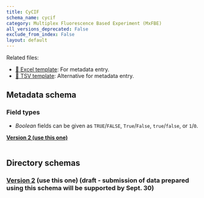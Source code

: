 ```yaml
---
title: CyCIF
schema_name: cycif
category: Multiplex Fluorescence Based Experiment (MxFBE)
all_versions_deprecated: False
exclude_from_index: False
layout: default
---
```


Related files:


- [📝 Excel template](https://raw.githubusercontent.com/hubmapconsortium/dataset-metadata-spreadsheet/main/cycif/latest/cycif.xlsx): For metadata entry.
- [📝 TSV template](https://raw.githubusercontent.com/hubmapconsortium/dataset-metadata-spreadsheet/main/cycif/latest/cycif.tsv): Alternative for metadata entry.




## Metadata schema

### Field types
- *Boolean* fields can be given as `TRUE`/`FALSE`, `True`/`False`, `true`/`false`, or `1`/`0`.  


<summary><a href="https://openview.metadatacenter.org/templates/https:%2F%2Frepo.metadatacenter.org%2Ftemplates%2F82345485-5fe4-4373-8e96-cff2361ff8ab"><b>Version 2 (use this one)</b></a></summary>



<br>

## Directory schemas
### [Version 2](https://docs.google.com/spreadsheets/d/1pZD2e51e4QkxzIk6xjHPPu1RBZpx5mzoykMmlaDK8rA) (use this one) (draft - submission of data prepared using this schema will be supported by Sept. 30)

